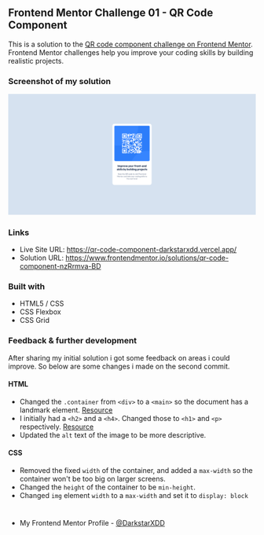 ## Frontend Mentor Challenge 01 - QR Code Component

This is a solution to the [QR code component challenge on Frontend Mentor](https://www.frontendmentor.io/challenges/qr-code-component-iux_sIO_H). Frontend Mentor challenges help you improve your coding skills by building realistic projects.


### Screenshot of my solution

![](./screenshot_v2.png)


### Links

- Live Site URL: https://qr-code-component-darkstarxdd.vercel.app/
- Solution URL: https://www.frontendmentor.io/solutions/qr-code-component-nzRrmva-BD


### Built with

- HTML5 / CSS
- CSS Flexbox
- CSS Grid

### Feedback & further development
After sharing my initial solution i got some feedback on areas i could improve. So below are some changes i made on the second commit.
#### HTML
- Changed the `.container` from `<div>` to a `<main>` so the document has a landmark element. [Resource](https://dequeuniversity.com/rules/axe/4.6/landmark-one-main?application=axeAPI)
- I initially had a `<h2>` and a `<h4>`. Changed those to `<h1>` and `<p>` respectively. [Resource](https://dequeuniversity.com/rules/axe/4.6/heading-order?application=axeAPI)
- Updated the `alt` text of the image to be more descriptive.

#### CSS
- Removed the fixed `width` of the container, and added a `max-width` so the container won't be too big on larger screens.
- Changed the `height` of the container to be `min-height`.
- Changed `img` element `width` to a `max-width` and set it to `display: block`

#
- My Frontend Mentor Profile - [@DarkstarXDD](https://www.frontendmentor.io/profile/DarkstarXDD)
